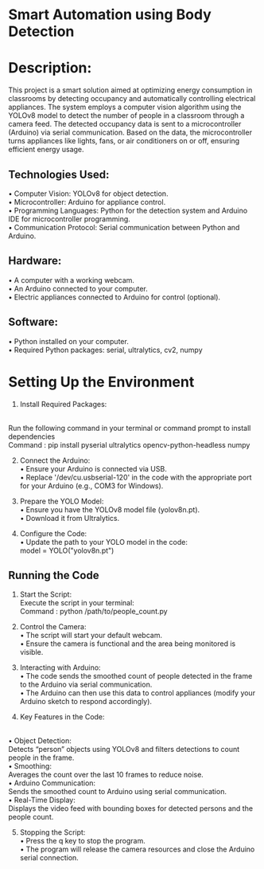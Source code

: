 # Smart Automation using Body Detection

# Description:

This project is a smart solution aimed at optimizing energy consumption in classrooms by detecting occupancy and automatically controlling electrical appliances. The system employs a computer vision algorithm using the YOLOv8 model to detect the number of people in a classroom through a camera feed. The detected occupancy data is sent to a microcontroller (Arduino) via serial communication. Based on the data, the microcontroller turns appliances like lights, fans, or air conditioners on or off, ensuring efficient energy usage.

## Technologies Used:
•	Computer Vision: YOLOv8 for object detection.
<br>
•	Microcontroller: Arduino for appliance control.
<br>
•	Programming Languages: Python for the detection system and Arduino IDE for microcontroller programming.
<br>
•	Communication Protocol: Serial communication between Python and Arduino.
## Hardware:
•	A computer with a working webcam.
<br>
•	An Arduino connected to your computer.
<br>
•	Electric appliances connected to Arduino for control (optional).
## Software:
•	Python installed on your computer.
<br>
•	Required Python packages: serial, ultralytics, cv2, numpy
 
 # Setting Up the Environment
 
1.	Install Required Packages:
<br>
Run the following command in your terminal or command prompt to install dependencies
<br>
Command : pip install pyserial ultralytics opencv-python-headless numpy

2.	Connect the Arduino:
	<br>
 •	Ensure your Arduino is connected via USB.
	<br>
 •	Replace '/dev/cu.usbserial-120' in the code with the appropriate port for your Arduino (e.g., COM3 for Windows).

3.	Prepare the YOLO Model:
	<br>
 •	Ensure you have the YOLOv8 model file (yolov8n.pt).
	<br>
 •	Download it from Ultralytics.

4.	Configure the Code:
	<br>
 •	Update the path to your YOLO model in the code:
   <br> model = YOLO("yolov8n.pt")
   	
## Running the Code

1.	Start the Script:
        <br>
Execute the script in your terminal:
        <br>
Command : python /path/to/people_count.py

2.	Control the Camera:
	<br>
 •	The script will start your default webcam.
	<br>
 •	Ensure the camera is functional and the area being monitored is visible.

3.	Interacting with Arduino:
	<br>
 •	The code sends the smoothed count of people detected in the frame to the Arduino via serial communication.
	<br>
 •	The Arduino can then use this data to control appliances (modify your Arduino sketch to respond accordingly).

4.	Key Features in the Code:
<br>
 •	Object Detection:
<br>
Detects “person” objects using YOLOv8 and filters detections to count people in the frame.
<br>
 •	Smoothing:
<br>
Averages the count over the last 10 frames to reduce noise.
<br>
 •	Arduino Communication:
<br>
Sends the smoothed count to Arduino using serial communication.
<br>
 •	Real-Time Display:
<br>
Displays the video feed with bounding boxes for detected persons and the people count.

5.	Stopping the Script:
	<br>
 •	Press the q key to stop the program.
	<br>
 •	The program will release the camera resources and close the Arduino serial connection.
